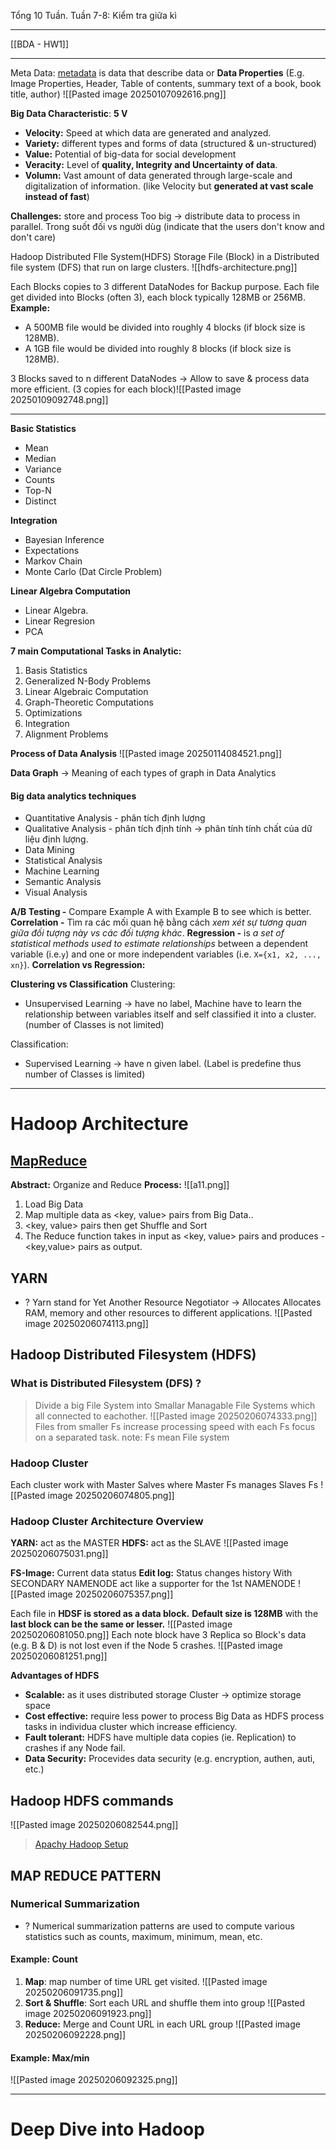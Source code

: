 
Tổng 10 Tuần.
Tuần 7-8: Kiểm tra giữa kì

---
[[BDA - HW1]]

---

Meta Data: [metadata](https://dataedo.com/kb/data-glossary/what-is-metadata) is data that describe data or **Data Properties** (E.g. Image Properties, Header, Table of contents, summary text of a book, book title, author)
![[Pasted image 20250107092616.png]]

**Big Data Characteristic**: **5 V**
+ **Velocity:** Speed at which data are generated and analyzed.
+ **Variety:** different types and forms of data (structured & un-structured)
+ **Value:** Potential of big-data for social development 
+ **Veracity:** Level of **quality, Integrity and Uncertainty of data**. 
+ **Volumn:** Vast amount of data generated through large-scale and digitalization of information. (like Velocity but **generated at vast scale instead of fast**) 

**Challenges:** store and process 
Too big -> distribute data to process in parallel. 
Trong suốt đối vs người dùg (indicate that the users don't know and don't care)

Hadoop Distributed FIle System(HDFS)
	Storage File (Block) in a Distributed file system (DFS) that run on large clusters. ![[hdfs-architecture.png]]

Each Blocks copies to 3 different DataNodes for Backup purpose.
Each file get divided into Blocks (often 3), each block typically 128MB or 256MB.
**Example:** 
+ A 500MB file would be divided into roughly 4 blocks (if block size is 128MB).
+ A 1GB file would be divided into roughly 8 blocks (if block size is 128MB).

3 Blocks saved to n different DataNodes -> Allow to save & process data more efficient. (3 copies for each block)![[Pasted image 20250109092748.png]]

---

**Basic Statistics**
- Mean
- Median
- Variance
- Counts
- Top-N
- Distinct

**Integration**
+ Bayesian Inference
+ Expectations
+ Markov Chain
+ Monte Carlo (Dat Circle Problem)

**Linear Algebra Computation**
+ Linear Algebra.
+ Linear Regresion
+ PCA

**7 main Computational Tasks in Analytic:**
1) Basis Statistics
2) Generalized N-Body Problems
3) Linear Algebraic Computation
4) Graph-Theoretic Computations
5) Optimizations
6) Integration 
7) Alignment Problems

**Process of Data Analysis**
![[Pasted image 20250114084521.png]]

**Data Graph** 
-> Meaning of each types of graph in Data Analytics

#### Big data analytics techniques
+ Quantitative Analysis - phân tích định lượng 
+ Qualitative Analysis - phân tích định tính -> phân tính tính chất của dữ liệu định lượng. 
+ Data Mining
+ Statistical Analysis
+ Machine Learning
+ Semantic Analysis
+ Visual Analysis

**A/B Testing -** Compare Example A with Example B to see which is better. 
**Correlation -** Tìm ra các mối quan hệ bằng cách *xem xét sự tương quan giữa đối tượng này vs các đối tượng khác*. 
**Regression -** is _a set of statistical methods used to estimate relationships_ between a dependent variable (i.e.`y`) and one or more independent variables (i.e. `X={x1, x2, ..., xn}`).
**Correlation vs Regression:** 

**Clustering vs Classification**
Clustering: 
+ Unsupervised Learning -> have no label, Machine have to learn the relationship between variables itself and self classified it into a cluster. (number of Classes is not limited)

Classification:
+ Supervised Learning -> have n given label. (Label is predefine thus number of Classes is limited) 

---
# Hadoop Architecture

## [MapReduce](https://www.todaysoftmag.com/article/1358/hadoop-mapreduce-deep-diving-and-tuning)
**Abstract:** Organize and Reduce 
**Process:**
![[a11.png]]
1) Load Big Data
2) Map multiple data as <key, value> pairs from Big Data..
3) <key, value> pairs then get Shuffle and Sort 
4) The Reduce function takes in input as <key, value> pairs and produces - <key,value> pairs as output.

## YARN
+ ? Yarn stand for Yet Another Resource Negotiator
-> Allocates Allocates RAM, memory and other resources to different applications. 
![[Pasted image 20250206074113.png]]

## Hadoop Distributed Filesystem (HDFS)
### What is Distributed Filesystem (DFS) ?
> Divide a big File System into Smallar Managable File Systems which all connected to eachother. 
![[Pasted image 20250206074333.png]]
>Files from smaller Fs increase processing speed with each Fs focus on a separated task. 
	note: Fs mean File system

### Hadoop Cluster
Each cluster work with Master Salves where Master Fs manages Slaves Fs
![[Pasted image 20250206074805.png]]

### Hadoop Cluster Architecture Overview
**YARN:** act as the MASTER
**HDFS:** act as the SLAVE
![[Pasted image 20250206075031.png]]

**FS-Image:** Current data status
**Edit log:** Status changes history
With SECONDARY NAMENODE act like a supporter for the 1st NAMENODE
![[Pasted image 20250206075357.png]]

Each file in **HDSF is stored as a data block.** **Default size is 128MB** with the **last block can be the same or lesser.** 
![[Pasted image 20250206081050.png]]
Each note block have 3 Replica so Block's data (e.g. B & D) is not lost even if the Node 5 crashes. 
![[Pasted image 20250206081251.png]]

**Advantages of HDFS**
+ **Scalable:** as it uses distributed storage
	Cluster -> optimize storage space
+ **Cost effective:** require less power to process Big Data as HDFS process tasks in individua cluster which increase efficiency.
+ **Fault tolerant:** HDFS have multiple data copies (ie. Replication) to crashes if any Node fail.
+ **Data Security:** Procevides data security (e.g. encryption, authen, auti, etc.)

## Hadoop HDFS commands
![[Pasted image 20250206082544.png]]
>[Apachy Hadoop Setup](https://topdev.com.vn/d/271-apache-hadoop-la-gi-cach-xay-dung-apache-hadoop-va-code-java-voi-no)

## MAP REDUCE PATTERN

### Numerical Summarization 
+ ? Numerical summarization patterns are used to compute various statistics such as counts, maximum, minimum, mean, etc.

#### Example: Count
1) **Map**: map number of time URL get visited. ![[Pasted image 20250206091735.png]]
2) **Sort & Shuffle**: Sort each URL and shuffle them into group 
	![[Pasted image 20250206091923.png]]
3) **Reduce:** Merge and Count URL in each URL group ![[Pasted image 20250206092228.png]]

#### Example: Max/min
![[Pasted image 20250206092325.png]]

---
# Deep Dive into Hadoop

